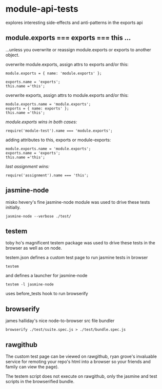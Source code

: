module-api-tests
================

explores interesting side-effects and anti-patterns in the exports api

module.exports === exports === this ...
---------------------------------------

...unless you overwrite or reassign module.exports or exports to another object.

overwrite module.exports, assign attrs to exports and/or this:

    module.exports = { name: 'module.exports' };
    
    exports.name = 'exports';
    this.name ='this';

overwrite exports, assign attrs to module.exports and/or this:

    module.exports.name = 'module.exports';
    exports = { name: exports' };
    this.name ='this';
    
*module.exports wins in both cases:*

    require('module-test').name === 'module.exports';

    
adding attributes to this, exports or module-exports:

    module.exports.name = 'module.exports';
    exports.name = 'exports';
    this.name ='this';
    
*last assignment wins:*

    require('assignment').name === 'this';

    
jasmine-node
------------

misko hevery's fine jasmine-node module was used to drive these tests initially.

    jasmine-node --verbose ./test/

    
testem
------

toby ho's magnificent testem package was used to drive these tests in the 
browser as well as on node.  

testem.json defines a custom test page to run jasmine tests in browser

    testem 
    
and defines a launcher for jasmine-node

    testem -l jasmine-node
  
uses before_tests hook to run browserify


browserify
----------

james halliday's nice node-to-browser src file bundler

    browserify ./test/suite.spec.js > ./test/bundle.spec.js

    
rawgithub
---------

The custom test page can be viewed on rawgithub, ryan grove's invaluable service 
for remoting your repo's html into a browser so your friends and family can view 
the page).  

The testem script does not execute on rawgithub, only the jasmine and test 
scripts in the browserified bundle.
